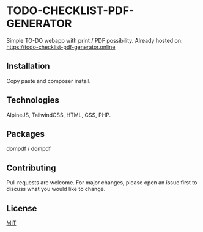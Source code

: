 # TODO-CHECKLIST-PDF-GENERATOR
Simple TO-DO webapp with print / PDF possibility.
Already hosted on: https://todo-checklist-pdf-generator.online

## Installation
Copy paste and composer install.

## Technologies
AlpineJS, TailwindCSS, HTML, CSS, PHP.

## Packages
dompdf / dompdf

## Contributing
Pull requests are welcome. For major changes, please open an issue first
to discuss what you would like to change.

## License
[MIT](https://choosealicense.com/licenses/mit/)